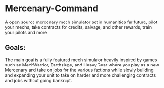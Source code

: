 # Mercenary-Command
A open source mercenary mech simulator set in humanities far future, pilot your mechs, take contracts for credits, salvage, and other rewards, train your pilots and more

## Goals:
The main goal is a fully featured mech simulator heavily inspired by games such as MechWarrior, Earthsiege, and Heavy Gear where you play as a new Mercenary and take on jobs for the various factions while slowly building and expanding your unit to take on harder and more challenging contracts and jobs without going bankrupt.
